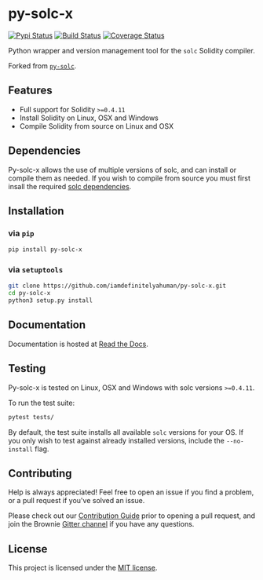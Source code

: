 # py-solc-x

[![Pypi Status](https://img.shields.io/pypi/v/py-solc-x.svg)](https://pypi.org/project/py-solc-x/) [![Build Status](https://img.shields.io/github/workflow/status/iamdefinitelyahuman/py-solc-x/py-solc-x%20workflow)](https://github.com/iamdefinitelyahuman/py-solc-x/actions) [![Coverage Status](https://img.shields.io/codecov/c/github/iamdefinitelyahuman/py-solc-x)](https://codecov.io/gh/iamdefinitelyahuman/py-solc-x)

Python wrapper and version management tool for the `solc` Solidity compiler.

Forked from [`py-solc`](https://github.com/ethereum/py-solc).

## Features

* Full support for Solidity `>=0.4.11`
* Install Solidity on Linux, OSX and Windows
* Compile Solidity from source on Linux and OSX

## Dependencies

Py-solc-x allows the use of multiple versions of solc, and can install or compile them as needed. If you wish to compile from source you must first insall the required [solc dependencies](https://solidity.readthedocs.io/en/latest/installing-solidity.html#building-from-source).


## Installation

### via `pip`

```bash
pip install py-solc-x
```

### via `setuptools`

```bash
git clone https://github.com/iamdefinitelyahuman/py-solc-x.git
cd py-solc-x
python3 setup.py install
```

## Documentation

Documentation is hosted at [Read the Docs](https://solcx.readthedocs.io/en/latest/).

## Testing

Py-solc-x is tested on Linux, OSX and Windows with solc versions ``>=0.4.11``.

To run the test suite:

```bash
pytest tests/
```

By default, the test suite installs all available `solc` versions for your OS. If you only wish to test against already installed versions, include the `--no-install` flag.

## Contributing

Help is always appreciated! Feel free to open an issue if you find a problem, or a pull request if you've solved an issue.

Please check out our [Contribution Guide](CONTRIBUTING.md) prior to opening a pull request, and join the Brownie [Gitter channel](https://gitter.im/eth-brownie/community) if you have any questions.

## License

This project is licensed under the [MIT license](LICENSE).
